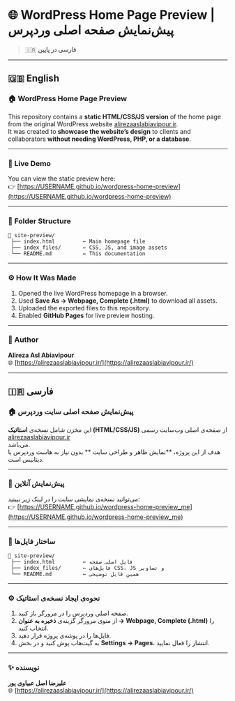 # 🌐 WordPress Home Page Preview | پیش‌نمایش صفحه اصلی وردپرس

> 🇮🇷 **فارسی در پایین**

---

## 🇬🇧 English

### 🏠 WordPress Home Page Preview

This repository contains a **static HTML/CSS/JS version** of the home page from the original WordPress website [alirezaaslabiavipour.ir](https://alirezaaslabiavipour.ir/).  
It was created to **showcase the website’s design** to clients and collaborators **without needing WordPress, PHP, or a database**.

---

### 🔗 Live Demo
You can view the static preview here:  
👉 [https://USERNAME.github.io/wordpress-home-preview](https://USERNAME.github.io/wordpress-home-preview)


---

### 📂 Folder Structure
```
📁 site-preview/
 ├── index.html         ← Main homepage file
 ├── index_files/       ← CSS, JS, and image assets
 └── README.md          ← This documentation
```

---

### ⚙️ How It Was Made
1. Opened the live WordPress homepage in a browser.  
2. Used **Save As → Webpage, Complete (.html)** to download all assets.  
3. Uploaded the exported files to this repository.  
4. Enabled **GitHub Pages** for live preview hosting.

---

### 👤 Author
**Alireza Asl Abiavipour**  
🌐 [https://alirezaaslabiavipour.ir/](https://alirezaaslabiavipour.ir/)  

---

## 🇮🇷 فارسی

### 🏠 پیش‌نمایش صفحه اصلی سایت وردپرس

این مخزن شامل نسخه‌ی **استاتیک (HTML/CSS/JS)** از صفحه‌ی اصلی وب‌سایت رسمی  
[alirezaaslabiavipour.ir](https://alirezaaslabiavipour.ir/)  
می‌باشد.  
هدف از این پروژه، **نمایش ظاهر و طراحی سایت  ** بدون نیاز به هاست وردپرس یا دیتابیس است.

---

### 🔗 پیش‌نمایش آنلاین
می‌توانید نسخه‌ی نمایشی سایت را در لینک زیر ببینید:  
👉 [https://USERNAME.github.io/wordpress-home-preview_me](https://USERNAME.github.io/wordpress-home-preview_me)


---

### 📂 ساختار فایل‌ها
```
📁 site-preview/
 ├── index.html         ← فایل اصلی صفحه
 ├── index_files/       ← فایل‌های CSS، JS و تصاویر
 └── README.md          ← همین فایل توضیحی
```

---

### ⚙️ نحوه‌ی ایجاد نسخه‌ی استاتیک
1. صفحه اصلی وردپرس را در مرورگر باز کنید.  
2. از منوی مرورگر گزینه‌ی **ذخیره به عنوان → Webpage, Complete (.html)** را انتخاب کنید.  
3. فایل‌ها را در پوشه‌ی پروژه قرار دهید.  
4. به گیت‌هاب پوش کنید و در بخش **Settings → Pages**، انتشار را فعال نمایید.

---

### ✨ نویسنده
**علیرضا اصل عبیاوی پور**  
🌐 [https://alirezaaslabiavipour.ir/](https://alirezaaslabiavipour.ir/)  
